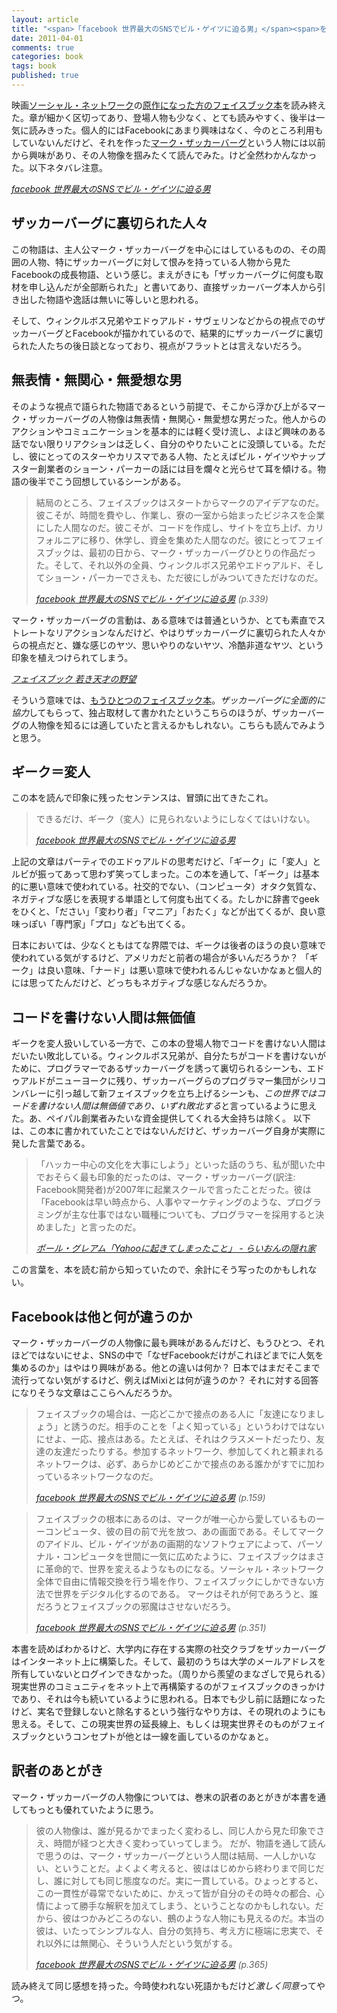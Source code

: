 ```yaml
---
layout: article
title: "<span>「facebook 世界最大のSNSでビル・ゲイツに迫る男」</span><span>を読み終えて</span>"
date: 2011-04-01
comments: true
categories: book
tags: book
published: true
---
```


映画[ソーシャル・ネットワーク](http://www.socialnetwork-movie.jp/)の[原作になった方のフェイスブック本](http://www.amazon.co.jp/dp/4903853853/ruedap-22)を読み終えた。章が細かく区切ってあり、登場人物も少なく、とても読みやすく、後半は一気に読みきった。個人的にはFacebookにあまり興味はなく、今のところ利用もしていないんだけど、それを作った[マーク・ザッカーバーグ](http://ja.wikipedia.org/wiki/%E3%83%9E%E3%83%BC%E3%82%AF%E3%83%BB%E3%82%B6%E3%83%83%E3%82%AB%E3%83%BC%E3%83%90%E3%83%BC%E3%82%B0)という人物には以前から興味があり、その人物像を掴みたくて読んでみた。けど全然わかんなかった。以下ネタバレ注意。

<cite>[facebook 世界最大のSNSでビル・ゲイツに迫る男](http://www.amazon.co.jp/dp/4903853853/ruedap-22)</cite>

<!-- READMORE -->


## ザッカーバーグに裏切られた人々

この物語は、主人公マーク・ザッカーバーグを中心にはしているものの、その周囲の人物、特にザッカーバーグに対して恨みを持っている人物から見たFacebookの成長物語、という感じ。まえがきにも「ザッカーバーグに何度も取材を申し込んだが全部断られた」と書いてあり、直接ザッカーバーグ本人から引き出した物語や逸話は無いに等しいと思われる。

そして、ウィンクルボス兄弟やエドゥアルド・サヴェリンなどからの視点でのザッカーバーグとFacebookが描かれているので、結果的にザッカーバーグに裏切られた人たちの後日談となっており、視点がフラットとは言えないだろう。


## 無表情・無関心・無愛想な男

そのような視点で語られた物語であるという前提で、そこから浮かび上がるマーク・ザッカーバーグの人物像は無表情・無関心・無愛想な男だった。他人からのアクションやコミュニケーションを基本的には軽く受け流し、よほど興味のある話でない限りリアクションは乏しく、自分のやりたいことに没頭している。ただし、彼にとってのスターやカリスマである人物、たとえばビル・ゲイツやナップスター創業者のショーン・パーカーの話には目を爛々と光らせて耳を傾ける。物語の後半でこう回想しているシーンがある。

> 結局のところ、フェイスブックはスタートからマークのアイデアなのだ。彼こそが、時間を費やし、作業し、寮の一室から始まったビジネスを企業にした人間なのだ。彼こそが、コードを作成し、サイトを立ち上げ、カリフォルニアに移り、休学し、資金を集めた人間なのだ。彼にとってフェイスブックは、最初の日から、マーク・ザッカーバーグひとりの作品だった。そして、それ以外の全員、ウィンクルボス兄弟やエドゥアルド、そしてショーン・パーカーでさえも、ただ彼にしがみついてきただけなのだ。
>
> <cite>[facebook 世界最大のSNSでビル・ゲイツに迫る男](http://www.amazon.co.jp/dp/4903853853/ruedap-22) (p.339)</cite>

マーク・ザッカーバーグの言動は、ある意味では普通というか、とても素直でストレートなリアクションなんだけど、やはりザッカーバーグに裏切られた人々からの視点だと、嫌な感じのヤツ、思いやりのないヤツ、冷酷非道なヤツ、という印象を植えつけられてしまう。

<cite>[フェイスブック 若き天才の野望](http://www.amazon.co.jp/dp/4822248372/ruedap-22)</cite>

そういう意味では、[もうひとつのフェイスブック本](http://www.amazon.co.jp/dp/4822248372/ruedap-22)。*ザッカーバーグに全面的に協力*してもらって、独占取材して書かれたというこちらのほうが、ザッカーバーグの人物像を知るには適していたと言えるかもしれない。こちらも読んでみようと思う。

## ギーク＝変人

この本を読んで印象に残ったセンテンスは、冒頭に出てきたこれ。

> できるだけ、ギーク（変人）に見られないようにしなくてはいけない。
>
> <cite>[facebook 世界最大のSNSでビル・ゲイツに迫る男](http://www.amazon.co.jp/dp/4903853853/ruedap-22)</cite>

上記の文章はパーティでのエドゥアルドの思考だけど、「ギーク」に「変人」とルビが振ってあって思わず笑ってしまった。この本を通して、「ギーク」は基本的に悪い意味で使われている。社交的でない、（コンピュータ）オタク気質な、ネガティブな感じを表現する単語として何度も出てくる。たしかに辞書でgeekをひくと、「ださい」「変わり者」「マニア」「おたく」などが出てくるが、良い意味っぽい「専門家」「プロ」なども出てくる。

日本においては、少なくともはてな界隈では、ギークは後者のほうの良い意味で使われている気がするけど、アメリカだと前者の場合が多いんだろうか？ 「ギーク」は良い意味、「ナード」は悪い意味で使われるんじゃないかなぁと個人的には思ってたんだけど、どっちもネガティブな感じなんだろうか。


## コードを書けない人間は無価値

ギークを変人扱いしている一方で、この本の登場人物でコードを書けない人間はだいたい敗北している。ウィンクルボス兄弟が、自分たちがコードを書けないがために、プログラマーであるザッカーバーグを誘って裏切られるシーンも、エドゥアルドがニューヨークに残り、ザッカーバーグらのプログラマー集団がシリコンバレーに引っ越して新フェイスブックを立ち上げるシーンも、*この世界ではコードを書けない人間は無価値であり、いずれ敗北する*と言っているように思えた。あ、ペイパル創業者みたいな資金提供してくれる大金持ちは除く。
以下は、この本に書かれていたことではないんだけど、ザッカーバーグ自身が実際に発した言葉である。

> 「ハッカー中心の文化を大事にしよう」といった話のうち、私が聞いた中でおそらく最も印象的だったのは、マーク・ザッカーバーグ(訳注: Facebook開発者)が2007年に起業スクールで言ったことだった。彼は「Facebookは早い時点から、人事やマーケティングのような、プログラミングが主な仕事ではない職種についても、プログラマーを採用すると決めました」と言ったのだ。
>
> <cite>[ポール・グレアム「Yahooに起きてしまったこと」 - らいおんの隠れ家](http://d.hatena.ne.jp/lionfan/20100815)</cite>

この言葉を、本を読む前から知っていたので、余計にそう写ったのかもしれない。


## Facebookは他と何が違うのか

マーク・ザッカーバーグの人物像に最も興味があるんだけど、もうひとつ、それほどではないにせよ、SNSの中で「なぜFacebookだけがこれほどまでに人気を集めるのか」はやはり興味がある。他との違いは何か？ 日本ではまだそこまで流行ってない気がするけど、例えばMixiとは何が違うのか？ それに対する回答になりそうな文章はここらへんだろうか。

> フェイスブックの場合は、一応どこかで接点のある人に「友達になりましょう」と誘うのだ。相手のことを「よく知っている」というわけではないにせよ、一応、接点はある。たとえば、それはクラスメートだったり、友達の友達だったりする。参加するネットワーク、参加してくれと頼まれるネットワークは、必ず、あらかじめどこかで接点のある誰かがすでに加わっているネットワークなのだ。
>
> <cite>[facebook 世界最大のSNSでビル・ゲイツに迫る男](http://www.amazon.co.jp/dp/4903853853/ruedap-22) (p.159)</cite>

> フェイスブックの根本にあるのは、マークが唯一心から愛しているものーーコンピュータ、彼の目の前で光を放つ、あの画面である。そしてマークのアイドル、ビル・ゲイツがあの画期的なソフトウェアによって、パーソナル・コンピュータを世間に一気に広めたように、フェイスブックはまさに革命的で、世界を変えるようなものになる。ソーシャル・ネットワーク全体で自由に情報交換を行う場を作り、フェイスブックにしかできない方法で世界をデジタル化するのである。
> マークはそれが何であろうと、誰だろうとフェイスブックの邪魔はさせないだろう。
>
> <cite>[facebook 世界最大のSNSでビル・ゲイツに迫る男](http://www.amazon.co.jp/dp/4903853853/ruedap-22) (p.351)</cite>

本書を読めばわかるけど、大学内に存在する実際の社交クラブをザッカーバーグはインターネット上に構築した。そして、最初のうちは大学のメールアドレスを所有していないとログインできなかった。（周りから羨望のまなざしで見られる）現実世界のコミュニティをネット上で再構築するのがフェイスブックのきっかけであり、それは今も続いているように思われる。日本でも少し前に話題になったけど、実名で登録しないと除名するという強行なやり方は、その現れのようにも思える。そして、この現実世界の延長線上、もしくは現実世界そのものがフェイスブックというコンセプトが他とは一線を画しているのかなぁと。


## 訳者のあとがき

マーク・ザッカーバーグの人物像については、巻末の訳者のあとがきが本書を通してもっとも優れていたように思う。

> 彼の人物像は、誰が見るかでまったく変わるし、同じ人から見た印象でさえ、時間が経つと大きく変わっていってしまう。
> だが、物語を通して読んで思うのは、マーク・ザッカーバーグという人間は結局、一人しかいない、ということだ。よくよく考えると、彼ははじめから終わりまで同じだし、誰に対しても同じ態度なのだ。実に一貫している。ひょっとすると、この一貫性が尋常でないために、かえって皆が自分のその時々の都合、心情によって勝手な解釈を加えてしまう、ということなのかもしれない。だから、彼はつかみどころのない、鵺のような人物にも見えるのだ。本当の彼は、いたってシンプルな人、自分の気持ち、考え方に極端に忠実で、それ以外には無関心、そういう人だという気がする。
>
> <cite>[facebook 世界最大のSNSでビル・ゲイツに迫る男](http://www.amazon.co.jp/dp/4903853853/ruedap-22) (p.365)</cite>

読み終えて同じ感想を持った。今時使われない死語かもだけど*激しく同意*ってやつ。

